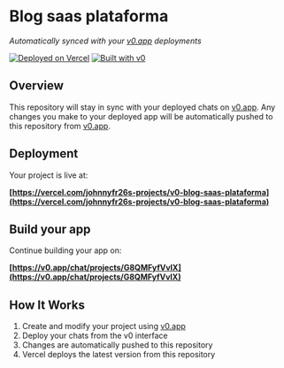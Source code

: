 # Blog saas plataforma

*Automatically synced with your [v0.app](https://v0.app) deployments*

[![Deployed on Vercel](https://img.shields.io/badge/Deployed%20on-Vercel-black?style=for-the-badge&logo=vercel)](https://vercel.com/johnnyfr26s-projects/v0-blog-saas-plataforma)
[![Built with v0](https://img.shields.io/badge/Built%20with-v0.app-black?style=for-the-badge)](https://v0.app/chat/projects/G8QMFyfVvlX)

## Overview

This repository will stay in sync with your deployed chats on [v0.app](https://v0.app).
Any changes you make to your deployed app will be automatically pushed to this repository from [v0.app](https://v0.app).

## Deployment

Your project is live at:

**[https://vercel.com/johnnyfr26s-projects/v0-blog-saas-plataforma](https://vercel.com/johnnyfr26s-projects/v0-blog-saas-plataforma)**

## Build your app

Continue building your app on:

**[https://v0.app/chat/projects/G8QMFyfVvlX](https://v0.app/chat/projects/G8QMFyfVvlX)**

## How It Works

1. Create and modify your project using [v0.app](https://v0.app)
2. Deploy your chats from the v0 interface
3. Changes are automatically pushed to this repository
4. Vercel deploys the latest version from this repository
